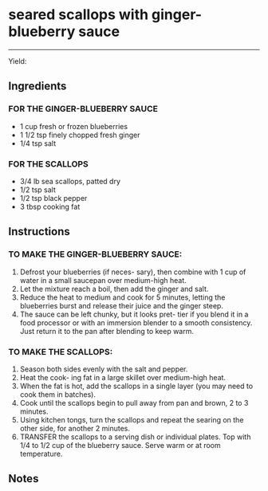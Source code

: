 # seared scallops with ginger-blueberry sauce
---
Yield: 

## Ingredients
### FOR THE GINGER-BLUEBERRY SAUCE
- 1 cup fresh or frozen blueberries
- 1 1/2 tsp finely chopped fresh ginger
- 1/4 tsp salt

### FOR THE SCALLOPS
- 3/4 lb sea scallops, patted dry
- 1/2 tsp salt
- 1/2 tsp black pepper
- 3 tbsp cooking fat

## Instructions
### TO MAKE THE GINGER-BLUEBERRY SAUCE: 
1. Defrost your blueberries (if neces-
sary), then combine with 1 cup of water in a
small saucepan over medium-high heat. 
2. Let
the mixture reach a boil, then add the ginger
and salt. 
3. Reduce the heat to medium and cook
for 5 minutes, letting the blueberries burst and
release their juice and the ginger steep.
4. The sauce can be left chunky, but it looks pret-
tier if you blend it in a food processor or with an
immersion blender to a smooth consistency. Just
return it to the pan after blending to keep warm.


### TO MAKE THE SCALLOPS:
1. Season both sides
evenly with the salt and pepper. 
2. Heat the cook-
ing fat in a large skillet over medium-high heat.
3. When the fat is hot, add the scallops in a single
layer (you may need to cook them in batches).
4. Cook until the scallops begin to pull away from
pan and brown, 2 to 3 minutes. 
5. Using kitchen
tongs, turn the scallops and repeat the searing
on the other side, for another 2 minutes.
6. TRANSFER the scallops to a serving dish
or individual plates. Top with 1/4 to 1/2 cup of
the blueberry sauce. Serve warm or at room
temperature.

## Notes
